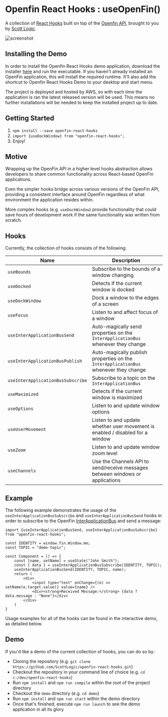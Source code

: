 # Openfin React Hooks : useOpenFin()

A collection of [React Hooks](https://reactjs.org/docs/hooks-intro.html) built on top of the [Openfin API](https://developers.openfin.co/docs/javascript-api), brought to you by [Scott Logic](https://www.scottlogic.com/).

![screenshot](https://user-images.githubusercontent.com/2376919/61056255-e3246a00-a3ea-11e9-9807-9b4824ee032c.PNG)

## Installing the Demo

In order to install the Openfin React Hooks demo application, download the installer [here](https://install.openfin.co/download/?os=win&config=https%3A%2F%2Fstockflux.scottlogic.com%2Fartifacts%2Fopenfin-react-hooks%2Fapp.json&fileName=Openfin-react-hooks&unzipped=true) and run the executable. If you haven't already installed an OpenFin application, this will install the required runtime. It'll also add the shortcut to Openfin React Hooks Demo to your desktop and start menu.

The project is deployed and hosted by AWS, so with each time the application is ran the latest released version will be used. This means no further installations will be needed to keep the installed project up to date.

## Getting Started

1. `npm install --save openfin-react-hooks`
2. `import {useDockWindow} from "openfin-react-hooks";`
3. Enjoy!

## Motive

Wrapping up the OpenFin API in a higher level hooks abstraction allows developers to share common functionality across React-based OpenFin applications.

Even the simpler hooks bridge across various versions of the OpenFin API, providing a consistent interface around OpenFin regardless of what environment the application resides within.

More complex hooks (e.g. `useDockWindow`) provide functionality that could save hours of development work if the same functionality was written from scratch.

## Hooks

Currently, the collection of hooks consists of the following:

| Name                              | Description                                                                         |
| --------------------------------- | ----------------------------------------------------------------------------------- |
| `useBounds`                       | Subscribe to the bounds of a window changing                                        |
| `useDocked`                       | Detects if the current window is docked                                             |
| `useDockWindow`                   | Dock a window to the edges of a screen                                              |
| `useFocus`                        | Listen to and affect focus of a window                                              |
| `useInterApplicationBusSend`      | Auto-magically send properties on the `InterApplicationBus` whenever they change    |
| `useInterApplicationBusPublish`   | Auto-magically publish properties on the `InterApplicationBus` whenever they change |
| `useInterApplicationBusSubscribe` | Subscribe to a topic on the `InterApplicationBus`                                   |
| `useMaximized`                    | Detects if the current window is maximized                                          |
| `useOptions`                      | Listen to and update window options                                                 |
| `useUserMovement`                 | Listen to and update whether user movement is enabled / disabled for a window       |
| `useZoom`                         | Listen to and update window zoom level                                              |
| `useChannels`                     | Use the Channels API to send/receive messages between windows or applications       |

## Example

The following example demonstrates the usage of the `useInterApplicationBusSubscribe` and `useInterApplicationBusSend` hooks in order to subscribe to the OpenFin [InterApplicationBus](https://cdn.openfin.co/jsdocs/stable/fin.desktop.module_InterApplicationBus.html) and send a message:

```
import {useInterApplicationBusSend, useInterApplicationBusSubscribe} from "openfin-react-hooks";

const IDENTITY = window.fin.Window.me;
const TOPIC = "demo-topic";

const Component = () => {
    const [name, setName] = useState("John Smith");
    const { data } = useInterApplicationBusSubscribe(IDENTITY, TOPIC);
    useInterApplicationBusSend(IDENTITY, TOPIC, name);
    return (
        <div>
            <input type="text" onChange={(e) => setName(e.target.value)} value={name} />
            <div><strong>Received Message:</strong> {data ? data.message : "None"}</div>
        </div>
    )
}
```

Usage examples for all of the hooks can be found in the interactive demo, as detailed below.

## Demo

If you'd like a demo of the current collection of hooks, you can do so by:

* Cloning the repository (e.g. `git clone https://github.com/ScottLogic/openfin-react-hooks.git`)
* Checkout the repository in your command line of choice (e.g. `cd c:/dev/openfin-react-hooks`)
* Run `npm install` and `npm run compile` within the root of the project directory
* Checkout the `demo` directory (e.g. `cd demo`)
* Run `npm install` and `npm run start` within the demo directory
* Once that's finished, execute `npm run launch` to see the demo application in all its glory
